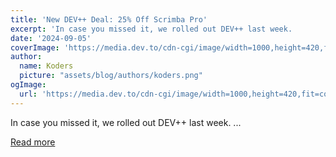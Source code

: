 ```yaml
---
title: 'New DEV++ Deal: 25% Off Scrimba Pro'
excerpt: 'In case you missed it, we rolled out DEV++ last week.                                                ...'
date: '2024-09-05'
coverImage: 'https://media.dev.to/cdn-cgi/image/width=1000,height=420,fit=cover,gravity=auto,format=auto/https%3A%2F%2Fdev-to-uploads.s3.amazonaws.com%2Fuploads%2Farticles%2Fcjd0bjxs2ikdy9yi76e2.png'
author:
  name: Koders
  picture: "assets/blog/authors/koders.png"
ogImage:
  url: 'https://media.dev.to/cdn-cgi/image/width=1000,height=420,fit=cover,gravity=auto,format=auto/https%3A%2F%2Fdev-to-uploads.s3.amazonaws.com%2Fuploads%2Farticles%2Fcjd0bjxs2ikdy9yi76e2.png'
---
```


In case you missed it, we rolled out DEV++ last week.                                                ...

[Read more](https://dev.to/devteam/new-dev-deal-25-off-scrimba-pro-3eed)

